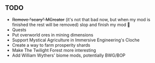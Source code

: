 ## TODO

- ~~Remove "scary" MCreator~~ (it's not that bad now, but when my mod is finished the rest will be removed) slop and finish my mod 👀
- Quests
- Put overworld ores in mining dimensions
- Support Mystical Agriculture in Immersive Engineering's Cloche
- Create a way to farm prosperity shards
- Make The Twilight Forest more interesting
- Add William Wythers' biome mods, potentially BWG/BOP
